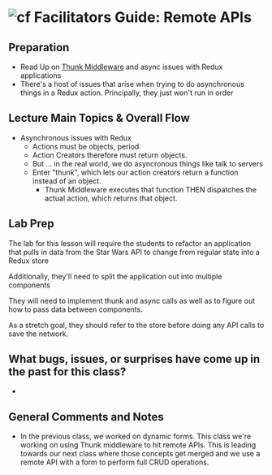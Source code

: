![cf](http://i.imgur.com/7v5ASc8.png) Facilitators Guide: Remote APIs
===============================================================

## Preparation
* Read Up on [Thunk Middleware](https://alligator.io/redux/redux-thunk/) and async issues with Redux applications
* There's a host of issues that arise when trying to do asynchronous things in a Redux action.  Principally, they just won't run in order

## Lecture Main Topics & Overall Flow
* Asynchronous issues with Redux
  * Actions must be objects, period.
  * Action Creators therefore must return objects.
  * But ... in the real world, we do asyncronous things like talk to servers
  * Enter "thunk", which lets our action creators return a function instead of an object.
    * Thunk Middleware executes that function THEN dispatches the actual action, which returns that object.


## Lab Prep
The lab for this lesson will require the students to refactor an application that pulls in data from the Star Wars API to change from regular state into a Redux store

Additionally, they'll need to split the application out into multiple components

They will need to implement thunk and async calls as well as to figure out how to pass data between components.

As a stretch goal, they should refer to the store before doing any API calls to save the network.

## What bugs, issues, or surprises have come up in the past for this class?
*

## General Comments and Notes
* In the previous class, we worked on dynamic forms.  This class we're working on using Thunk middleware to hit remote APIs. This is leading towards our next class where those concepts get merged and we use a remote API with a form to perform full CRUD operations.
